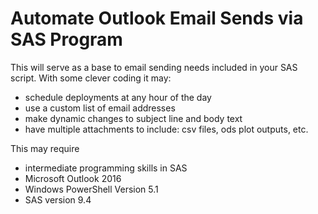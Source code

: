 # Automate Outlook Email Sends via SAS Program

This will serve as a base to email sending needs included in your SAS script.  With some clever coding it may:
* schedule deployments at any hour of the day
* use a custom list of email addresses
* make dynamic changes to subject line and body text
* have multiple attachments to include: csv files, ods plot outputs, etc.

This may require
* intermediate programming skills in SAS
* Microsoft Outlook 2016
* Windows PowerShell Version 5.1
* SAS version 9.4
